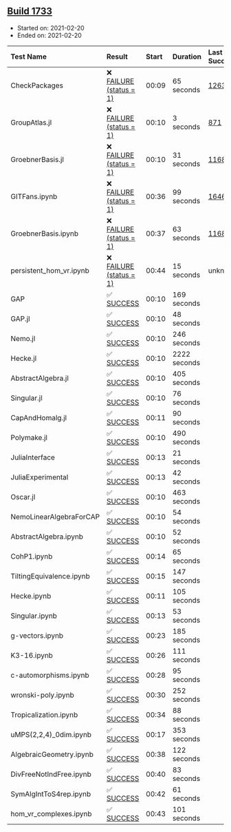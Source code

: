 ## [Build 1733](https://oscarci.mathematik.uni-kl.de/job/oscar-stable/1733/)

* Started on: 2021-02-20
* Ended on: 2021-02-20

| Test Name    | Result | Start | Duration | Last Success | First Failure |
|:-------------|:-------|:------|:---------|:-------------|:--------------|
| CheckPackages | ❌ [FAILURE (status = 1)](https://oscarci.mathematik.uni-kl.de/job/oscar-stable/1733/artifact/logs/build-1733/CheckPackages.log) | 00:09 | 65 seconds | [1263](https://oscarci.mathematik.uni-kl.de/job/oscar-stable/1263/) | [1264](https://oscarci.mathematik.uni-kl.de/job/oscar-stable/1264/) |
| GroupAtlas.jl | ❌ [FAILURE (status = 1)](https://oscarci.mathematik.uni-kl.de/job/oscar-stable/1733/artifact/logs/build-1733/GroupAtlas.jl.log) | 00:10 | 3 seconds | [871](https://oscarci.mathematik.uni-kl.de/job/oscar-stable/871/) | [872](https://oscarci.mathematik.uni-kl.de/job/oscar-stable/872/) |
| GroebnerBasis.jl | ❌ [FAILURE (status = 1)](https://oscarci.mathematik.uni-kl.de/job/oscar-stable/1733/artifact/logs/build-1733/GroebnerBasis.jl.log) | 00:10 | 31 seconds | [1168](https://oscarci.mathematik.uni-kl.de/job/oscar-stable/1168/) | [1169](https://oscarci.mathematik.uni-kl.de/job/oscar-stable/1169/) |
| GITFans.ipynb | ❌ [FAILURE (status = 1)](https://oscarci.mathematik.uni-kl.de/job/oscar-stable/1733/artifact/logs/build-1733/GITFans.ipynb.log) | 00:36 | 99 seconds | [1646](https://oscarci.mathematik.uni-kl.de/job/oscar-stable/1646/) | [1647](https://oscarci.mathematik.uni-kl.de/job/oscar-stable/1647/) |
| GroebnerBasis.ipynb | ❌ [FAILURE (status = 1)](https://oscarci.mathematik.uni-kl.de/job/oscar-stable/1733/artifact/logs/build-1733/GroebnerBasis.ipynb.log) | 00:37 | 63 seconds | [1168](https://oscarci.mathematik.uni-kl.de/job/oscar-stable/1168/) | [1169](https://oscarci.mathematik.uni-kl.de/job/oscar-stable/1169/) |
| persistent_hom_vr.ipynb | ❌ [FAILURE (status = 1)](https://oscarci.mathematik.uni-kl.de/job/oscar-stable/1733/artifact/logs/build-1733/persistent_hom_vr.ipynb.log) | 00:44 | 15 seconds | unknown | unknown |
| GAP | ✅ [SUCCESS](https://oscarci.mathematik.uni-kl.de/job/oscar-stable/1733/artifact/logs/build-1733/GAP.log) | 00:10 | 169 seconds |  |  |
| GAP.jl | ✅ [SUCCESS](https://oscarci.mathematik.uni-kl.de/job/oscar-stable/1733/artifact/logs/build-1733/GAP.jl.log) | 00:10 | 48 seconds |  |  |
| Nemo.jl | ✅ [SUCCESS](https://oscarci.mathematik.uni-kl.de/job/oscar-stable/1733/artifact/logs/build-1733/Nemo.jl.log) | 00:10 | 246 seconds |  |  |
| Hecke.jl | ✅ [SUCCESS](https://oscarci.mathematik.uni-kl.de/job/oscar-stable/1733/artifact/logs/build-1733/Hecke.jl.log) | 00:10 | 2222 seconds |  |  |
| AbstractAlgebra.jl | ✅ [SUCCESS](https://oscarci.mathematik.uni-kl.de/job/oscar-stable/1733/artifact/logs/build-1733/AbstractAlgebra.jl.log) | 00:10 | 405 seconds |  |  |
| Singular.jl | ✅ [SUCCESS](https://oscarci.mathematik.uni-kl.de/job/oscar-stable/1733/artifact/logs/build-1733/Singular.jl.log) | 00:10 | 76 seconds |  |  |
| CapAndHomalg.jl | ✅ [SUCCESS](https://oscarci.mathematik.uni-kl.de/job/oscar-stable/1733/artifact/logs/build-1733/CapAndHomalg.jl.log) | 00:11 | 90 seconds |  |  |
| Polymake.jl | ✅ [SUCCESS](https://oscarci.mathematik.uni-kl.de/job/oscar-stable/1733/artifact/logs/build-1733/Polymake.jl.log) | 00:10 | 490 seconds |  |  |
| JuliaInterface | ✅ [SUCCESS](https://oscarci.mathematik.uni-kl.de/job/oscar-stable/1733/artifact/logs/build-1733/JuliaInterface.log) | 00:13 | 21 seconds |  |  |
| JuliaExperimental | ✅ [SUCCESS](https://oscarci.mathematik.uni-kl.de/job/oscar-stable/1733/artifact/logs/build-1733/JuliaExperimental.log) | 00:13 | 42 seconds |  |  |
| Oscar.jl | ✅ [SUCCESS](https://oscarci.mathematik.uni-kl.de/job/oscar-stable/1733/artifact/logs/build-1733/Oscar.jl.log) | 00:10 | 463 seconds |  |  |
| NemoLinearAlgebraForCAP | ✅ [SUCCESS](https://oscarci.mathematik.uni-kl.de/job/oscar-stable/1733/artifact/logs/build-1733/NemoLinearAlgebraForCAP.log) | 00:10 | 54 seconds |  |  |
| AbstractAlgebra.ipynb | ✅ [SUCCESS](https://oscarci.mathematik.uni-kl.de/job/oscar-stable/1733/artifact/logs/build-1733/AbstractAlgebra.ipynb.log) | 00:10 | 52 seconds |  |  |
| CohP1.ipynb | ✅ [SUCCESS](https://oscarci.mathematik.uni-kl.de/job/oscar-stable/1733/artifact/logs/build-1733/CohP1.ipynb.log) | 00:14 | 65 seconds |  |  |
| TiltingEquivalence.ipynb | ✅ [SUCCESS](https://oscarci.mathematik.uni-kl.de/job/oscar-stable/1733/artifact/logs/build-1733/TiltingEquivalence.ipynb.log) | 00:15 | 147 seconds |  |  |
| Hecke.ipynb | ✅ [SUCCESS](https://oscarci.mathematik.uni-kl.de/job/oscar-stable/1733/artifact/logs/build-1733/Hecke.ipynb.log) | 00:11 | 105 seconds |  |  |
| Singular.ipynb | ✅ [SUCCESS](https://oscarci.mathematik.uni-kl.de/job/oscar-stable/1733/artifact/logs/build-1733/Singular.ipynb.log) | 00:13 | 53 seconds |  |  |
| g-vectors.ipynb | ✅ [SUCCESS](https://oscarci.mathematik.uni-kl.de/job/oscar-stable/1733/artifact/logs/build-1733/g-vectors.ipynb.log) | 00:23 | 185 seconds |  |  |
| K3-16.ipynb | ✅ [SUCCESS](https://oscarci.mathematik.uni-kl.de/job/oscar-stable/1733/artifact/logs/build-1733/K3-16.ipynb.log) | 00:26 | 111 seconds |  |  |
| c-automorphisms.ipynb | ✅ [SUCCESS](https://oscarci.mathematik.uni-kl.de/job/oscar-stable/1733/artifact/logs/build-1733/c-automorphisms.ipynb.log) | 00:28 | 95 seconds |  |  |
| wronski-poly.ipynb | ✅ [SUCCESS](https://oscarci.mathematik.uni-kl.de/job/oscar-stable/1733/artifact/logs/build-1733/wronski-poly.ipynb.log) | 00:30 | 252 seconds |  |  |
| Tropicalization.ipynb | ✅ [SUCCESS](https://oscarci.mathematik.uni-kl.de/job/oscar-stable/1733/artifact/logs/build-1733/Tropicalization.ipynb.log) | 00:34 | 88 seconds |  |  |
| uMPS(2,2,4)_0dim.ipynb | ✅ [SUCCESS](https://oscarci.mathematik.uni-kl.de/job/oscar-stable/1733/artifact/logs/build-1733/uMPS-2-2-4-_0dim.ipynb.log) | 00:17 | 353 seconds |  |  |
| AlgebraicGeometry.ipynb | ✅ [SUCCESS](https://oscarci.mathematik.uni-kl.de/job/oscar-stable/1733/artifact/logs/build-1733/AlgebraicGeometry.ipynb.log) | 00:38 | 122 seconds |  |  |
| DivFreeNotIndFree.ipynb | ✅ [SUCCESS](https://oscarci.mathematik.uni-kl.de/job/oscar-stable/1733/artifact/logs/build-1733/DivFreeNotIndFree.ipynb.log) | 00:40 | 83 seconds |  |  |
| SymAlgIntToS4rep.ipynb | ✅ [SUCCESS](https://oscarci.mathematik.uni-kl.de/job/oscar-stable/1733/artifact/logs/build-1733/SymAlgIntToS4rep.ipynb.log) | 00:42 | 61 seconds |  |  |
| hom_vr_complexes.ipynb | ✅ [SUCCESS](https://oscarci.mathematik.uni-kl.de/job/oscar-stable/1733/artifact/logs/build-1733/hom_vr_complexes.ipynb.log) | 00:43 | 101 seconds |  |  |
